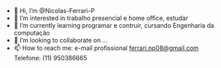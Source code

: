 - 👋 Hi, I’m @Nicolas-Ferrari-P
- 👀 I’m interested in trabalho presencial e home office, estudar
- 🌱 I’m currently learning programar e contruir, cursando Engenharia da computação 
- 💞️ I’m looking to collaborate on ...
- 📫 How to reach me: e-mail profissional ferrari.np08@gmail.com
                      Telefone: (11) 950386665
<!---
Nicolas-Ferrari-P/Nicolas-Ferrari-P is a ✨ special ✨ repository because its `README.md` (this file) appears on your GitHub profile.
You can click the Preview link to take a look at your changes.
--->
